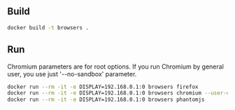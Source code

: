 ## Build

```bash
docker build -t browsers .
```

## Run

Chromium parameters are for root options. If you run Chromium by general user, you use just '--no-sandbox' parameter.

```bash
docker run --rm -it -e DISPLAY=192.168.0.1:0 browsers firefox
docker run --rm -it -e DISPLAY=192.168.0.1:0 browsers chromium --user-data-dir=/tmp --no-sandbox
docker run --rm -it -e DISPLAY=192.168.0.1:0 browsers phantomjs
```
